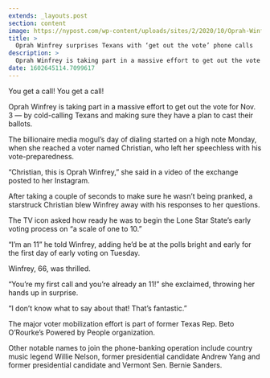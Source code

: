 ```yaml
--- 
extends: _layouts.post 
section: content 
image: https://nypost.com/wp-content/uploads/sites/2/2020/10/Oprah-Winfrey.jpg?quality=90&strip=all&w=1200 
title: > 
  Oprah Winfrey surprises Texans with ‘get out the vote’ phone calls 
description: > 
  Oprah Winfrey is taking part in a massive effort to get out the vote for Nov. 3 — by cold-calling Texans and making sure they have a plan to cast their ballots.The billionaire media mogul’s day of dialing started on a high note Monday, when she reached a voter named Christian, who left her speechless with his vote-preparedness.“Christian, this is Oprah Winfrey,” she said in a video of the exchange posted to her Instagram.After taking a couple of seconds to make sure he wasn’t being pranked, a starstruck Christian blew Winfrey away with his responses to her questions.That’s fantastic.”The major voter mobilization effort is part of former Texas Rep. Beto O’Rourke’s Powered by People organization. 
date: 1602645114.7099617 
--- 
```

You get a call! You get a call!

Oprah Winfrey is taking part in a massive effort to get out the vote for Nov. 3 — by cold-calling Texans and making sure they have a plan to cast their ballots.

The billionaire media mogul’s day of dialing started on a high note Monday, when she reached a voter named Christian, who left her speechless with his vote-preparedness.

“Christian, this is Oprah Winfrey,” she said in a video of the exchange posted to her Instagram.

After taking a couple of seconds to make sure he wasn’t being pranked, a starstruck Christian blew Winfrey away with his responses to her questions.

The TV icon asked how ready he was to begin the Lone Star State’s early voting process on “a scale of one to 10.”

“I’m an 11” he told Winfrey, adding he’d be at the polls bright and early for the first day of early voting on Tuesday.

Winfrey, 66, was thrilled.

“You’re my first call and you’re already an 11!” she exclaimed, throwing her hands up in surprise.

“I don’t know what to say about that! That’s fantastic.”

The major voter mobilization effort is part of former Texas Rep. Beto O’Rourke’s Powered by People organization.

Other notable names to join the phone-banking operation include country music legend Willie Nelson, former presidential candidate Andrew Yang and former presidential candidate and Vermont Sen. Bernie Sanders.